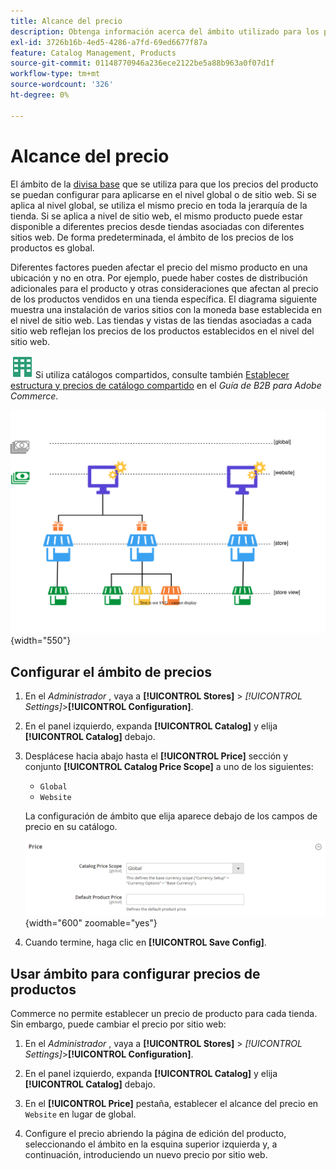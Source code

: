 ```yaml
---
title: Alcance del precio
description: Obtenga información acerca del ámbito utilizado para los precios de los productos, que se pueden configurar para aplicarse a nivel global o de sitio web.
exl-id: 3726b16b-4ed5-4286-a7fd-69ed6677f87a
feature: Catalog Management, Products
source-git-commit: 01148770946a236ece2122be5a88b963a0f07d1f
workflow-type: tm+mt
source-wordcount: '326'
ht-degree: 0%

---
```


# Alcance del precio

El ámbito de la [divisa base](../stores-purchase/currency-configuration.md) que se utiliza para que los precios del producto se puedan configurar para aplicarse en el nivel global o de sitio web. Si se aplica al nivel global, se utiliza el mismo precio en toda la jerarquía de la tienda. Si se aplica a nivel de sitio web, el mismo producto puede estar disponible a diferentes precios desde tiendas asociadas con diferentes sitios web. De forma predeterminada, el ámbito de los precios de los productos es global.

Diferentes factores pueden afectar el precio del mismo producto en una ubicación y no en otra. Por ejemplo, puede haber costes de distribución adicionales para el producto y otras consideraciones que afectan al precio de los productos vendidos en una tienda específica. El diagrama siguiente muestra una instalación de varios sitios con la moneda base establecida en el nivel de sitio web. Las tiendas y vistas de las tiendas asociadas a cada sitio web reflejan los precios de los productos establecidos en el nivel del sitio web.

![B2B para Adobe Commerce](../assets/b2b.svg) Si utiliza catálogos compartidos, consulte también [Establecer estructura y precios de catálogo compartido](../b2b/catalog-shared-pricing-structure.md) en el _Guía de B2B para Adobe Commerce_.

![Diagrama del ámbito del precio](./assets/catalog-price-scope.svg){width="550"}

## Configurar el ámbito de precios

1. En el _Administrador_ , vaya a **[!UICONTROL Stores]** > _[!UICONTROL Settings]_>**[!UICONTROL Configuration]**.

1. En el panel izquierdo, expanda **[!UICONTROL Catalog]** y elija **[!UICONTROL Catalog]** debajo.

1. Desplácese hacia abajo hasta el **[!UICONTROL Price]** sección y conjunto **[!UICONTROL Catalog Price Scope]** a uno de los siguientes:

   - `Global`
   - `Website`

   La configuración de ámbito que elija aparece debajo de los campos de precio en su catálogo.

   ![Precios de catálogo](./assets/catalog-price.png){width="600" zoomable="yes"}

1. Cuando termine, haga clic en **[!UICONTROL Save Config]**.

## Usar ámbito para configurar precios de productos

Commerce no permite establecer un precio de producto para cada tienda. Sin embargo, puede cambiar el precio por sitio web:

1. En el _Administrador_ , vaya a **[!UICONTROL Stores]** > _[!UICONTROL Settings]_>**[!UICONTROL Configuration]**.

1. En el panel izquierdo, expanda **[!UICONTROL Catalog]** y elija **[!UICONTROL Catalog]** debajo.

1. En el **[!UICONTROL Price]** pestaña, establecer el alcance del precio en `Website` en lugar de global.

1. Configure el precio abriendo la página de edición del producto, seleccionando el ámbito en la esquina superior izquierda y, a continuación, introduciendo un nuevo precio por sitio web.
